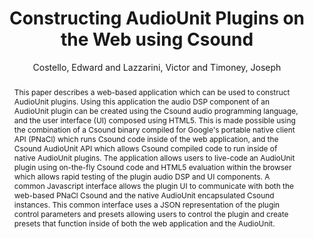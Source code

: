 --- 
title: "Constructing AudioUnit Plugins on the Web using Csound" 
abstract: "This paper describes a web-based application which can be used to construct AudioUnit plugins. Using this application the audio DSP component of an AudioUnit plugin can be created using the Csound audio programming language, and the user interface (UI) composed using HTML5. This is made possible using the combination of a Csound binary compiled for Google's portable native client API (PNaCl) which runs Csound code inside of the web application, and the Csound AudioUnit API which allows Csound compiled code to run inside of native AudioUnit plugins. The application allows users to live-code an AudioUnit plugin using on-the-fly Csound code and HTML5 evaluation within the browser which allows rapid testing of the plugin audio DSP and UI components. A common Javascript interface allows the plugin UI to communicate with both the web-based PNaCl Csound and the native AudioUnit encapsulated Csound instances. This common interface uses a JSON representation of the plugin control parameters and presets allowing users to control the plugin and create presets that function inside of both the web application and the AudioUnit." 
address: "Atlanta, Georgia" 
author: "Costello, Edward and Lazzarini, Victor and Timoney, Joseph"
webAuthor: "Edward Costello, Victor Lazzarini, Joseph Timoney" 
booktitle: "Proceedings of the International Web Audio Conference" 
editor: "Freeman, Jason and Lerch, Alexander and Paradis, Matthew" 
month: "Proceedings of the International Web Audio Conference"
pages: "undefined" 
publisher: "Georgia Tech" 
series: "WAC '16"
type: "Paper"  
year: "2016" 
id: "2016_37" 
tags: year2016
media: https://smartech.gatech.edu/bitstream/handle/1853/54582/constructing_videostream.html?sequence=10&isAllowed=y 
pdflink: /_data/papers/pdf/2016/2016_37.pdf
ISSN: 2663-5844
---